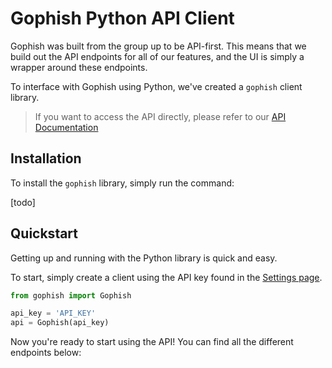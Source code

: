 # Gophish Python API Client

Gophish was built from the group up to be API-first. This means that we build out the API endpoints for all of our features, and the UI is simply a wrapper around these endpoints.

To interface with Gophish using Python, we've created a `gophish` client library.

> If you want to access the API directly, please refer to our [API Documentation](https://www.gitbook.com/book/gophish/api-documentation/details)

## Installation

To install the `gophish` library, simply run the command:

[todo]

## Quickstart

Getting up and running with the Python library is quick and easy.

To start, simply create a client using the API key found in the [Settings page](https://gophish.gitbooks.io/user-guide/content/documentation/changing_user_settings.html#changing-your-password--updating-settings).

```python
from gophish import Gophish

api_key = 'API_KEY'
api = Gophish(api_key)
```

Now you're ready to start using the API! You can find all the different endpoints below:

